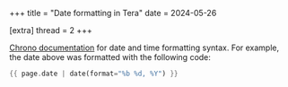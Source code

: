+++
title = "Date formatting in Tera"
date = 2024-05-26

[extra]
thread = 2
+++

[Chrono documentation](https://docs.rs/chrono/0.4.38/chrono/format/strftime/index.html) for date and time formatting syntax. For example, the date above was formatted with the following code:

```rust
{{ page.date | date(format="%b %d, %Y") }}
```

